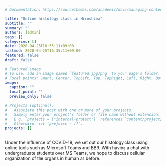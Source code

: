 ```yaml
---
# Documentation: https://sourcethemes.com/academic/docs/managing-content/

title: "Online histology class in Hiroshima"
subtitle: ""
summary: ""
authors: [admin]
tags: []
categories: []
date: 2020-04-25T16:35:11+09:00
lastmod: 2020-04-25T16:35:11+09:00
featured: false
draft: false

# Featured image
# To use, add an image named `featured.jpg/png` to your page's folder.
# Focal points: Smart, Center, TopLeft, Top, TopRight, Left, Right, BottomLeft, Bottom, BottomRight.
image:
  caption: ""
  focal_point: ""
  preview_only: false

# Projects (optional).
#   Associate this post with one or more of your projects.
#   Simply enter your project's folder or file name without extension.
#   E.g. `projects = ["internal-project"]` references `content/project/deep-learning/index.md`.
#   Otherwise, set `projects = []`.
projects: []
---
```

Under the influence of COVID-19, we set out our histology class using online tools such as Microsoft Teams and BB9. With having a chat with undergraduate students over MS Teams, we hope to discuss cellular organization of the organs in human as before. 